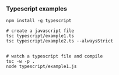 ### Typescript examples
```shell script
npm install -g typescript

# create a javascript file
tsc typescript/example1.ts
tsc typescript/example2.ts --alwaysStrict


# watch a typescript file and compile
tsc -w -p .
node typescript/example1.js
```
```typescript jsx

```